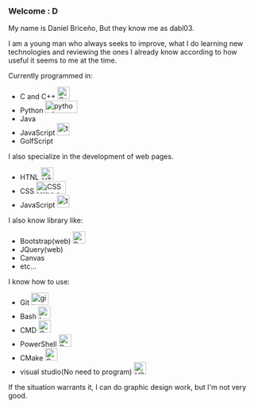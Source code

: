 ### Welcome : D 
<p>My name is Daniel Briceño, But they know me as dabl03. </p>
<p>
    I am a young man who always seeks to improve,
     what I do learning new technologies and reviewing the ones I already know according to how useful it seems to me at the time.
</p>
<p>
   Currently programmed in:
   <ul>
       <li>C and C++
           <a href="https://github.com/isocpp/logos">
               <img src="https://github.com/isocpp/logos/raw/master/cpp_logo.png" width="25" height="25" alt="C++ logo" title="C++ logo">
           </a>
       </li>
       <li>Python
           <a href="https://www.python.org/community/logos/">
               <img src="https://www.python.org/static/community_logos/python-logo-master-v3-TM.png" width="65" height="25" alt="python logo" title="python logo">
           </a>
       </li>
       <li>Java
           <!--Eliminated because I don't know if the logo is paid.--
           <a href="https://www.oracle.com/legal/logos.html">
               <img src="https://upload.wikimedia.org/wikipedia/en/thumb/3/30/Java_programming_language_logo.svg/300px-Java_programming_language_logo.svg.png" width="30" height="40" alt="C++ logo" title="C++ logo">
           </a><!---->
       </li>
       <li>JavaScript
           <a href="https://www.freepnglogos.com/pics/javascript" title="Image from freepnglogos.com"><img src="https://www.freepnglogos.com/uploads/javascript-png/transparent-logo-javascript-7.png" width="25" height="25" alt="transparent logo javascript" /></a>
       </li>
       <li>GolfScript</li>
   </ul>
</p>
<p>
  I also specialize in the development of web pages.
  <ul>
       <li>
           HTNL
           <a href="http://www.w3.org/html/logo/">
               <img src="https://www.w3.org/html/logo/badge/html5-badge-h-solo.png" width="25" height="25" alt="HTML5 Powered" title="HTML5 Powered">
           </a>
       </li>
       <li>CSS
           <a href="https://jigsaw.w3.org/css-validator/check/referer">
               <img src="https://jigsaw.w3.org/css-validator/images/vcss-blue" width="60" height="25" alt="¡CSS Válido!" />
           </a>
       </li>
       <li>JavaScript
           <a href="https://www.freepnglogos.com/pics/javascript" title="Image from freepnglogos.com"><img src="https://www.freepnglogos.com/uploads/javascript-png/transparent-logo-javascript-7.png" width="25" height="25" alt="transparent logo javascript" /></a>
       </li>
   </ul>
</p>
<p>
  I also know library like:
  <ul>
       <li>Bootstrap(web)
          <a href="https://getbootstrap.com/">
             <img src="https://getbootstrap.com/docs/5.3/assets/brand/bootstrap-logo-shadow.png" alt="Bootstrap logo" width="25" height="25">
          </a>
      </li>
       <li>JQuery(web)
           <!--Doesn't scale well with github dark mode--
           <a href="https://getbootstrap.com/">
             <img src="https://upload.wikimedia.org/wikipedia/commons/f/fd/JQuery-Logo.svg" alt="Jquery logo" width="40" height="25">
          </a><!---->
       </li>
       <li>Canvas</li>
       <li>etc...</li>
   </ul>
</p>
<p>
    I know how to use:
    <ul>
        <li>Git
            <a href="https://git-scm.com/downloads/logos">
                 <img src="https://git-scm.com/images/logos/downloads/Git-Logo-1788C.png" alt="git logo" width="35" height="25">
            </a>
        </li>
        <li>Bash
            <a href="https://github.com/odb/official-bash-logo">
                 <img src="https://github.com/odb/official-bash-logo/blob/master/assets/Logos/Icons/PNG/48x48_white.png?raw=true" alt="bash logo" width="25" height="25">
            </a>
        </li>
        <li>CMD
            <a href="https://github.com/microsoft/terminal">
                 <img src="https://raw.githubusercontent.com/microsoft/terminal/main/res/terminal.ico" alt="CMD logo" width="25" height="25">
            </a>
        </li>
        <li>PowerShell
            <a href="https://learn.microsoft.com/es-es/powershell/">
                 <img src="https://raw.githubusercontent.com/gist/Xainey/d5bde7d01dcbac51ac951810e94313aa/raw/6c858c46726541b48ddaaebab29c41c07a196394/PowerShell.svg" alt="PowerShell logo" width="25" height="25">
            </a>
        </li>
        <li>CMake
            <a href="https://cmake.org/">
                 <img src="https://upload.wikimedia.org/wikipedia/commons/thumb/1/13/Cmake.svg/64px-Cmake.svg.png" alt="Cmake logo" width="25" height="25">
            </a>
        </li>
        <li>visual studio(No need to program)
            <a href="https://visualstudio.microsoft.com/es/">
                 <img src="https://static.wikia.nocookie.net/logopedia/images/e/ec/Microsoft_Visual_Studio_2022.svg/revision/latest?cb=20211027141551" alt="VS logo" width="25" height="25">
            </a>
        </li>
    </ul>
</p>
<p>
    If the situation warrants it, I can do graphic design work, but I'm not very good.
</p>
